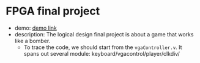 # FPGA final project
- demo: [demo link](https://youtu.be/HMjv1qIKEZA)
- description: The logical design final project is about a game that works like a bomber.
  - To trace the code, we should start from the `vgaController.v`. It spans out several module: keyboard/vgacontrol/player/clkdiv/
